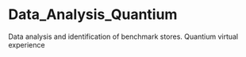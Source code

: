 # Data_Analysis_Quantium
Data analysis and identification of benchmark stores. Quantium virtual experience
